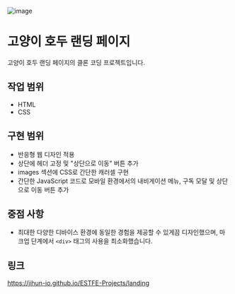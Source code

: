 ![image](https://github.com/user-attachments/assets/3226083e-f113-4a42-8dab-5cecfeccb2c6)


# 고양이 호두 랜딩 페이지

고양이 호두 랜딩 페이지의 클론 코딩 프로젝트입니다.

## 작업 범위
- HTML
- CSS

## 구현 범위
- 반응형 웹 디자인 적용
- 상단에 헤더 고정 및 "상단으로 이동" 버튼 추가
- images 섹션에 CSS로 간단한 캐러셀 구현
- 간단한 JavaScript 코드로 모바일 환경에서의 내비게이션 메뉴, 구독 모달 및 상단으로 이동 버튼 추가

## 중점 사항
- 최대한 다양한 디바이스 환경에 동일한 경험을 제공할 수 있게끔 디자인했으며, 마크업 단계에서 `<div>` 태그의 사용을 최소화했습니다.

## 링크
https://jihun-io.github.io/ESTFE-Projects/landing
